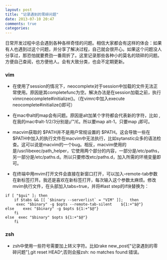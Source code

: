 ```yaml
---
layout: post
title: "记录遇到的零碎问题"
date: 2013-07-10 20:47
comments: true
categories:
---
```

日常开发过程中总会遇到各种各样奇怪的问题。相信大家都会有这样的体会：如果有人也遇到过这个问题，并分享了解决过程，自己就会很开心。如果这个问题没人分享过，那恐怕就要费劲一番周折了。这里记录那些各种小的莫名的琐碎的问题。方便自己查阅，也方便他人。会有大致分类，也会不定期更新。

### vim
 * 在使用了session的情况下，neocomplete对于session中加载的文件无法正常使用。原因是其completefunc为空。解决办法是在session加载之前，执行vimrcneocomplete#initialize()。（在vimrc中加入execute neocomplete#initialize()即可）
 <!--more-->
 
 * 在mac中alt的map会有问题。原因是alt加某个字符都会代表新的字符，比如 ,在我的mac中alt-1/2/3分别是¡/™/£。所以要map alt-1，只要map ¡即可。
 
 * macvim获取的 $PATH并不是用户常规设置的 $PATH。这会导致一些在 $PATH中加入的执行文件在macvim中无法执行，比如sytanstic众多的语法检查。这可以说是macvim的一个bug。相反，macvim使用的是/usr/libexec/path_helper，它使用两个部分的内容，一部分是/etc/paths，另一部分是/etc/paths.d。所以只要修改etc/paths.d，加入所需的环境变量即可。
 
 * 在终端中用mvim打开文件会直接在新窗口打开，可以加入–remote-tab参数在新标签打开。我还是喜欢在新标签打开，每次输入这个参数太麻烦。修改mvim执行文件，在头部加入tabs=true，并将#last step的if块替换为：
 
``` 
if [ "$gui" ]; then
 	if $tabs && [[ `$binary --serverlist` = "VIM" ]]; 	then
   	 exec "$binary" -g $opts --remote-tab-silent 	${1:+"$@"}
else    exec "$binary" -g $opts ${1:+"$@"}
	fi
else  exec "$binary" $opts ${1:+"$@"}
	fi
```
 
### zsh
* zsh中使用一些符号需要加上转义字符。比如rake new_post\["记录遇到的零碎问题"\],git reset HEAD\^,否则会报zsh: no matches found:错误。

